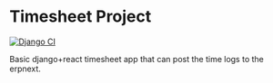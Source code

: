 # Timesheet Project

[![Django CI](https://github.com/dimasciput/core/actions/workflows/django.yml/badge.svg)](https://github.com/dimasciput/core/actions/workflows/django.yml)

Basic django+react timesheet app that can post the time logs to the erpnext. 
